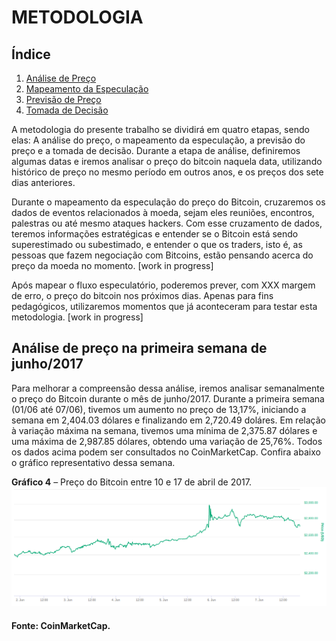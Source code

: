 # <a name="fundamentacao">METODOLOGIA</a>

## Índice

1. [Análise de Preço](#analise)
1. [Mapeamento da Especulação](#mapeamento)
1. [Previsão de Preço](#previsao)
1. [Tomada de Decisão](#decisao)

A metodologia do presente trabalho se dividirá em quatro etapas, sendo elas: A análise do preço, o mapeamento da especulação, a previsão do preço e a tomada de decisão. Durante a etapa de análise, definiremos algumas datas e iremos analisar o preço do bitcoin naquela data, utilizando histórico de preço no mesmo período em outros anos, e os preços dos sete dias anteriores.

Durante o mapeamento da especulação do preço do Bitcoin, cruzaremos os dados de eventos relacionados à moeda, sejam eles reuniões, encontros, palestras ou até mesmo ataques hackers. Com esse cruzamento de dados, teremos informações estratégicas e entender se o Bitcoin está sendo superestimado ou subestimado, e entender o que os traders, isto é, as pessoas que fazem negociação com Bitcoins, estão pensando acerca do preço da moeda no momento.
[work in progress]

Após mapear o fluxo especulatório, poderemos prever, com XXX margem de erro, o preço do bitcoin nos próximos dias. Apenas para fins pedagógicos, utilizaremos momentos que já aconteceram para testar esta metodologia.
[work in progress]

## <a name="fluxos">Análise de preço na primeira semana de junho/2017</a>

Para melhorar a compreensão dessa análise, iremos analisar semanalmente o preço do Bitcoin durante o mês de junho/2017. Durante a primeira semana (01/06 até 07/06), tivemos um aumento no preço de 13,17%, iniciando a semana em 2,404.03 dólares e finalizando em 2,720.49 doláres. Em relação à variação máxima na semana, tivemos uma mínima de 2,375.87 dólares e uma máxima de 2,987.85 dólares, obtendo uma variação de 25,76%. Todos os dados acima podem ser consultados no CoinMarketCap. Confira abaixo o gráfico representativo dessa semana.

**Gráfico 4** – Preço do Bitcoin entre 10 e 17 de abril de 2017.
![Gráfico 4](../files/images/grafico4.png)
#### Fonte: CoinMarketCap.

